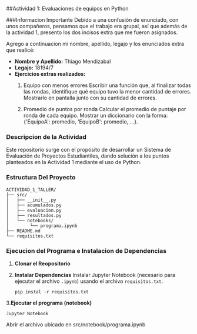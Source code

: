 ##Actividad 1: Evaluaciones de equipos en Python

###Informacion Importante
 Debido a una confusión de enunciado, con unos compañeros, pensamos que el trabajo era grupal, así que además de la actividad 1, presento los dos incisos extra que me fueron asignados.

Agrego a continuacion mi nombre, apellido, legajo y los enunciados extra que realicé:
- **Nombre y Apellido:** Thiago Mendizabal
- **Legajo:** 18194/7
- **Ejercicios extras realizados:**
	1) Equipo con menos errores
Escribir una función que, al finalizar todas las rondas, identifique qué equipo tuvo la menor cantidad de errores. Mostrarlo en pantalla junto con su cantidad de errores.

	2) Promedio de puntos por ronda
Calcular el promedio de puntaje por ronda de cada equipo. Mostrar un diccionario con la forma: {'EquipoA': promedio, 'EquipoB': promedio, ...}.

### **Descripcion de la Actividad**
Este repositorio surge con el propósito de desarrollar un Sistema de Evaluación de Proyectos Estudiantiles, dando solución a los puntos planteados en la Actividad 1 mediante el uso de Python.

### Estructura Del Proyecto

```
ACTIVIDAD_1_TALLER/
├── src/
│ 	├── __init__.py
│ 	├── acumulados.py
│ 	├── evaluacion.py
│ 	├── resultados.py
│ 	└── notebooks/
│		 └── programa.ipynb
├── README.md
└── requisitos.txt
```
### Ejecucion del Programa e Instalacion de Dependencias
1. **Clonar el Reopositorio**
2. **Instalar Dependencias**
	Instalar Jupyter Notebook (necesario para ejecutar el archivo `.ipynb`) usando el archivo `requisitos.txt`.
	
	`pip instal -r requisitos.txt`
	
3.**Ejecutar el programa (notebook)** 

`Jupyter Notebook`

Abrir el archivo ubicado en src/notebook/programa.ipynb
